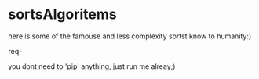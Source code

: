 # sortsAlgoritems




here is some of the famouse and less complexity sortst know to humanity:)

req- 

you dont need to 'pip' anything, just run me alreay;)
